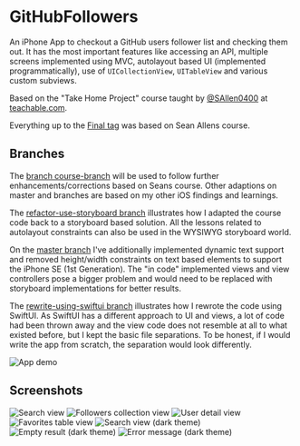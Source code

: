 # GitHubFollowers

An iPhone App to checkout a GitHub users follower list and checking them out. It has the most important features like 
accessing an API, multiple screens implemented using MVC, autolayout based UI (implemented programmatically), use of 
`UICollectionView`, `UITableView` and various custom subviews.

Based on the "Take Home Project" course taught by [@SAllen0400](https://github.com/SAllen0400) at [teachable.com](https://seanallen.teachable.com/p/take-home).

Everything up to the [Final tag](https://github.com/pd95/GitHubFollowers/releases/tag/Final) was based on Sean Allens course.

## Branches

The [branch course-branch](https://github.com/pd95/GitHubFollowers/tree/course-branch) will be used to follow further 
enhancements/corrections based on Seans course. Other adaptions on master and branches are based on my other iOS findings 
and learnings.

The [refactor-use-storyboard branch](https://github.com/pd95/GitHubFollowers/tree/refactor-use-storyboard) illustrates how I 
adapted the course code back to a storyboard based solution. All the lessons related to autolayout constraints can also be used 
in the WYSIWYG storyboard world.

On the [master branch](https://github.com/pd95/GitHubFollowers/tree/master) I've additionally implemented dynamic text support 
and removed height/width constraints on text based elements to support the iPhone SE (1st Generation).
The "in code" implemented views and view controllers pose a bigger problem and would need to be replaced with storyboard implementations for better results.

The [rewrite-using-swiftui branch](https://github.com/pd95/GitHubFollowers/tree/rewrite-using-swiftui) illustrates how I rewrote
the code using SwiftUI. As SwiftUI has a different approach to UI and views, a lot of code had been thrown away and the 
view code does not resemble at all  to what existed before, but I kept the basic file separations. To be honest, if I would write the 
app from scratch, the separation would look differently. 

![App demo](./Images/AppDemo.gif)

## Screenshots

![Search view](./Images/0-main.png)
![Followers collection view](./Images/1-followers.png)
![User detail view](./Images/2-detail.png)
![Favorites table view](./Images/3-favorites.png)
![Search view (dark theme)](./Images/4-main-dark.png)
![Empty result (dark theme)](./Images/5-empty-dark.png)
![Error message (dark theme)](./Images/6-error-dark.png)
